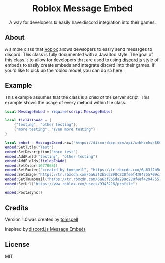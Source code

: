 <div align="center">
	<h1>Roblox Message Embed</h1>
	<p>A way for developers to easily have discord integration into their games.</p>
</div>

## About

 A simple class that [Roblox](https://www.roblox.com) allows developers to easily send messages to discord. This class is fully documented with a JavaDoc style. The goal of this class is to allow for developers that are used to using [discord.js](https://discord.js.org/#/) style of embeds to easily create embeds and integrate discord into their games. If you'd like to pick up the roblox model, you can do so [here](https://www.roblox.com/library/5390222472/MessageEmbed)

## Example
This example assumes that the class is a child of the server script. This example shows the usage of every method within the class.
```lua
local MessageEmbed = require(script.MessageEmbed)

local fieldsToAdd = {
	{"testing", "other testing"},
	{"more testing", "even more testing"}
}

local embed = MessageEmbed.new("https://discordapp.com/api/webhooks/556545042198560798/Kjk3NvUGZgyWvq4vNoKg5xKgKp1K2YiQEV4uj8fvScbZVkxzO8VnpyYYiqFNU_Feqy3a")
embed:SetTitle("Test")
embed:SetDescription("more test")
embed:AddField("testing", "other testing")
embed:AddFields(fieldsToAdd)
embed:SetColor(16770680)
embed:SetFooter("created by tomspell", "https://tr.rbxcdn.com/6a63f2b5da298c220feef4294755709c/150/150/AvatarHeadshot/Png")
embed:SetImage("https://tr.rbxcdn.com/6a63f2b5da298c220feef4294755709c/150/150/AvatarHeadshot/Png")
embed:SetThumbnail("https://tr.rbxcdn.com/6a63f2b5da298c220feef4294755709c/150/150/AvatarHeadshot/Png")
embed:SetUrl("https://www.roblox.com/users/9345226/profile")

embed:PostAsync()
```

## Credits
Version 1.0 was created by [tomspell](https://www.roblox.com/users/9345226/profile)

Inspired by [discord.js Message Embeds](https://discord.js.org/#/docs/main/stable/class/MessageEmbed)

## License

MIT